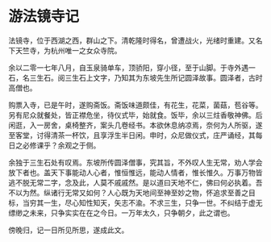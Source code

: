 # 游法镜寺记

法镜寺，位于西湖之西，群山之下。清乾隆时得名，曾遭战火，光绪时重建。又名下天竺寺，为杭州唯一之女众寺院。

余以二零一七年八月，自玉泉骑单车，顶骄阳，穿小径，至于山脚。于寺外遇一石，名三生石。阅三生石上文字，乃知其为东坡先生所记圆泽故事。圆泽者，古时高僧也。

购票入寺，已是午时，遂购斋饭。斋饭味道颇佳，有花生，花菜，菌菇，苞谷等。另有尼众就餐处，皆正襟危坐，待仪式毕，始就食。饭毕，余以三炷香敬神佛。后闲逛，入一房舍，桌椅整齐，案头几卷经书。本欲休息纳凉焉，奈何为人所驱，遂至客堂，讨得清茶一杯饮，且享浮生半日闲。申时，众尼做仪式，庄严诵经，其每日之必修课乎？余观之于侧。

余独于三生石处有叹焉。东坡所传圆泽僧事，究其旨，不外叹人生无常，劝人学会放下者也。盖天下事能动人心者，惟恒惟远，能动人情者，惟长惟久。万事万物皆逃不脱无常二字，念及此，人莫不戚戚然。是以道曰天地不仁，佛曰何必执着。吾不以为然。纵诸行无常又如何？人心既为天地间至神至妙之物，怀追求至善之目标，当穷其一生，尽心知性知天，矢志不渝。不求三生，只争一世。不纠结于虚无缥缈之未来，只争实实在在之今日。一万年太久，只争朝夕，此之谓也。

傍晚归，记一日所见所思，遂成此文。
